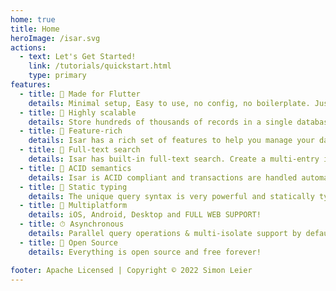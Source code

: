 ```yaml
---
home: true
title: Home
heroImage: /isar.svg
actions:
  - text: Let's Get Started!
    link: /tutorials/quickstart.html
    type: primary
features:
  - title: 💙 Made for Flutter
    details: Minimal setup, Easy to use, no config, no boilerplate. Just add a few lines of code to get started.
  - title: 🚀 Highly scalable
    details: Store hundreds of thousands of records in a single database and query them efficiently and asynchronously.
  - title: 🍭 Feature-rich
    details: Isar has a rich set of features to help you manage your data. Composite & multi-entry indexes, query modifiers, JSON support and more.
  - title: 🔎 Full-text search
    details: Isar has built-in full-text search. Create a multi-entry index and search for records easily.
  - title: 🧪 ACID semantics
    details: Isar is ACID compliant and transactions are handled automatically and all changes are rolled back if an error occurs.
  - title: 💃 Static typing
    details: The unique query syntax is very powerful and statically typed. No need to worry about runtime errors. Compile-time checked and autocompleted queries
  - title: 📱 Multiplatform
    details: iOS, Android, Desktop and FULL WEB SUPPORT!
  - title: ⏱ Asynchronous
    details: Parallel query operations & multi-isolate support by default
  - title: 🦄 Open Source
    details: Everything is open source and free forever!

footer: Apache Licensed | Copyright © 2022 Simon Leier
---
```

